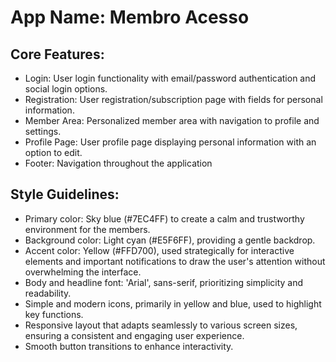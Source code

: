 # **App Name**: Membro Acesso

## Core Features:

- Login: User login functionality with email/password authentication and social login options.
- Registration: User registration/subscription page with fields for personal information.
- Member Area: Personalized member area with navigation to profile and settings.
- Profile Page: User profile page displaying personal information with an option to edit.
- Footer: Navigation throughout the application

## Style Guidelines:

- Primary color: Sky blue (#7EC4FF) to create a calm and trustworthy environment for the members.
- Background color: Light cyan (#E5F6FF), providing a gentle backdrop.
- Accent color: Yellow (#FFD700), used strategically for interactive elements and important notifications to draw the user's attention without overwhelming the interface.
- Body and headline font: 'Arial', sans-serif, prioritizing simplicity and readability.
- Simple and modern icons, primarily in yellow and blue, used to highlight key functions.
- Responsive layout that adapts seamlessly to various screen sizes, ensuring a consistent and engaging user experience.
- Smooth button transitions to enhance interactivity.